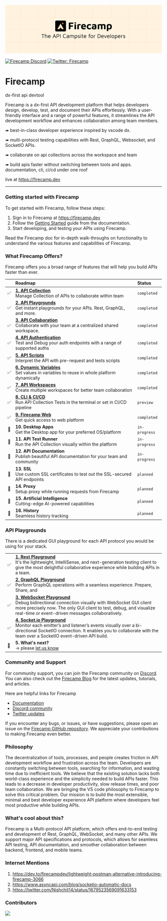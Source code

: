 ![FirecampCoverImage](.github/github-cover.png)

[![Firecamp Discord](https://badgen.net/discord/members/8hRaqhK)](https://discord.gg/8hRaqhK)
[![Twitter: Firecamp](https://img.shields.io/twitter/follow/firecampdev.svg?style=social)](https://twitter.com/firecampdev)

# Firecamp
dx-first api devtool

Firecamp is a dx-first API development platform that helps developers design, develop, test, and document their APIs effortlessly. With a user-friendly interface and a range of powerful features, it streamlines the API development workflow and enhances collaboration among team members.

 ➠ best-in-class developer experience inspired by vscode dx.
 
 ➠ multi-protocol testing capabilities with Rest, GraphQL, Websocket, and SocketIO APIs.

 ➠ collaborate on api collections across the workspace and team

 ➠ build apis faster without switching between tools and apps. documentation, cli, ci/cd under one roof
  
live at https://firecamp.dev

----

### Getting started with Firecamp
To get started with Firecamp, follow these steps:

1. Sign in to Firecamp at https://firecamp.dev
2. Follow the [Getting Started](https://firecamp.io/docs) guide from the documentation.
3. Start developing, and testing your APIs using Firecamp.

Read the Firecamp doc for in-depth walk-throughs on functionality to understand the various features and capabilities of Firecamp. 


### What Firecamp Offers?
Firecamp offers you a broad range of features that will help you build APIs faster than ever.

|     | <div style="width:290px">Roadmap</div> | Status |
| :---: | :--- | :--- |
| :white_check_mark: | [**1. API Collection**](https://firecamp.io/docs/platform/collection) <br/> Manage Collection of APIs to collaborate within team | `completed` |
| :white_check_mark: | [**2. API Playgrounds**](https://firecamp.io/docs/rest/introduction) <br/> Get instant playgrounds for your APIs. Rest, GraphQL, and more. 	| `completed` |
| :white_check_mark: | [**3. API Collaboration**](https://firecamp.io/docs/collaboration/getting-started) <br/> Collaborate with your team at a centralized shared workspace. | `completed` |
| :white_check_mark: | [**4. API Authentication**](https://firecamp.io/docs/platform/authentication) <br/> Test and Debug your auth endpoints with a range of supported auths | `completed` |
| :white_check_mark: | [**5. API Scripts**](https://firecamp.io/docs/platform/scripts) <br/> Interpret the API with pre-request and tests scripts 	| `completed` |
| :white_check_mark: | [**6. Dynamic Variables**](https://firecamp.io/docs/platform/environment) <br/> Set values in variables to reuse in whole platform dynamically | `completed` |
| :white_check_mark: | [**7. API Workspaces**](https://firecamp.io/docs/collaboration/creating-workspace) <br/> Create multiple workspaces for better team collaboration | `completed` |
| :white_check_mark: | [**8. CLI & CI/CD**](https://firecamp.io/docs/cli/getting-started) <br/> Run API Collection Tests in the terminal or set in CI/CD pipeline 	| `preview` |
| :white_check_mark: | [**9. Firecamp Web**](https://firecamp.dev) <br/> Get quick access to web platform 	| `completed` |
| :runner:           | **10. Desktop Apps** <br/> Get the Desktop app for your preferred OS/platform | `in-progress` |
| :runner:           | **11. API Test Runner** <br/> Run the API Collection visually within the platform | `in-progress` |
| :runner:           | **12. API Documentation** <br/> Publish beautiful API documentation for your team and community  | `in-progress` |
| :dart:             | **13. SSL** <br/> Use custom SSL certificates to test out the SSL-secured API endpoints | `planned` |
| :dart:             | **14. Proxy** <br/> Setup proxy while running requests from Firecamp | `planned` |
| :dart:             | **15. Artificial Intelligence** <br/> Cutting-edge AI-powered capabilities | `planned` |
| :dart:             | **16. History** <br/> Seamless history tracking | `planned` |

### API Playgrounds
There is a dedicated GUI playground for each API protocol you would be using for your stack.

|       |        | 
| :---  |  :--- |
| :white_check_mark: | [**1. Rest Playground**](https://firecamp.io/docs/rest/introduction) <br/> It's the lightweight, IntelliSense, and next-generation testing client to give the most delightful collaborative experience while building APIs in a team. |
| :white_check_mark: | [**2. GraphQL Playground**](https://firecamp.io/docs/graphql/introduction) <br/> Perform GraphQL operations with a seamless experience. Prepare, Share, and | :white_check_mark:   | Export your Query Collection collaboratively with your team.|
| :white_check_mark: | [**3. WebSocket Playground**](https://firecamp.io/docs/websocket/introduction) <br/> Debug bidirectional connection visually with WebSocket GUI client more precisely now. The only GUI client to test, debug, and visualize real-time or event-driven messages collaboratively. |
| :white_check_mark: | [**4. Socket.io Playground**](https://firecamp.io/docs/socket-io/introduction) <br/> Monitor each emitter’s and listener’s events visually over a bi-directional SocketIO connection. It enables you to collaborate with the team over a SocketIO event-driven API build.| |
| 🎯 | **5. What's next?**  <br/> → please [let us know](https://github.com/firecamp-dev/Firecamp/issues/new?assignees=&labels=&projects=&template=general_report.md&title=) |

### Community and Support

For community support, you can join the Firecamp community on [Discord](https://discord.gg/8hRaqhK). You can also check out the [Firecamp Blog](https://firecamp.io/blog) for the latest updates, tutorials, and articles.

Here are helpful links for Firecamp
- [Documentation](https://firecamp.io/docs)
- [Discord community](https://discord.gg/8hRaqhK)
- [Twitter updates](https://twitter.com/FirecampDev)

If you encounter any bugs, or issues, or have suggestions, please open an issue on the [Firecamp GitHub repository](https://github.com/firecamp-dev/Firecamp). We appreciate your contributions to making Firecamp even better.

### Philosophy
The decentralization of tools, processes, and people creates friction in API development workflow and frustration across the team. Developers are constantly switching between tools, searching for information, and wasting time due to inefficient tools.
We believe that the existing solution lacks both world-class experience and the simplicity needed to build APIs faster. This leads to a decrease in developer productivity, slow release times, and poor team collaboration.
We are bringing the VS code philosophy to Firecamp to solve this critical problem. Our mission is to build the most extensible, minimal and best developer experience API platform where developers feel most productive while building APIs.

### What's cool about this?

Firecamp is a Multi-protocol API platform, which offers end-to-end testing and development of Rest, GraphQL, WebSocket, and many other APIs.
We support major API specifications and protocols, which allows for seamless API testing, API documentation, and smoother collaboration between backend, frontend, and mobile teams.

### Internet Mentions
1. https://dev.to/firecampdev/lightweight-postman-alternative-introducing-firecamp-3066
2. https://www.asyncapi.com/blog/socketio-automatic-docs
3. https://twitter.com/Nishchit14/status/1679523569091633153
   

### Contributors

<a href="https://github.com/firecamp-dev/firecamp/graphs/contributors">
  <img src="https://contrib.rocks/image?repo=firecamp-dev/firecamp" />
</a>
